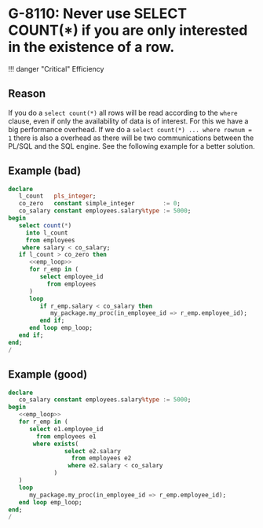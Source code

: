 # G-8110: Never use SELECT COUNT(*) if you are only interested in the existence of a row.

!!! danger "Critical"
    Efficiency

## Reason

If you do a `select count(*)` all rows will be read according to the `where` clause, even if only the availability of data is of interest. For this we have a big performance overhead. If we do a `select count(*) ... where rownum = 1` there is also a overhead as there will be two communications between the PL/SQL and the SQL engine. See the following example for a better solution.

## Example (bad)

``` sql hl_lines="6"
declare
   l_count   pls_integer;
   co_zero   constant simple_integer        := 0;
   co_salary constant employees.salary%type := 5000;
begin
   select count(*)
     into l_count
     from employees
    where salary < co_salary;
   if l_count > co_zero then
      <<emp_loop>>
      for r_emp in (
         select employee_id
           from employees
      )
      loop
         if r_emp.salary < co_salary then
            my_package.my_proc(in_employee_id => r_emp.employee_id);
         end if;
      end loop emp_loop;
   end if;
end;
/
```

## Example (good)

``` sql hl_lines="8"
declare
   co_salary constant employees.salary%type := 5000;
begin
   <<emp_loop>>
   for r_emp in (
      select e1.employee_id
        from employees e1
       where exists(
                select e2.salary
                  from employees e2
                 where e2.salary < co_salary
             )
   )
   loop
      my_package.my_proc(in_employee_id => r_emp.employee_id);
   end loop emp_loop;
end;
/
```